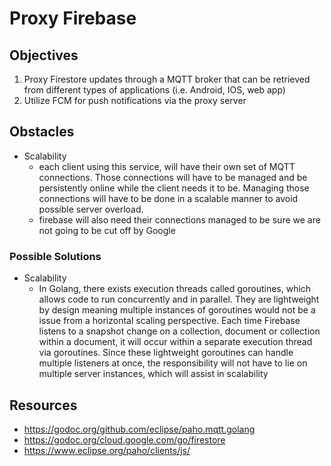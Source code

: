 # Proxy Firebase

## Objectives
1. Proxy Firestore updates through a MQTT broker that can be retrieved from different types of applications (i.e. Android, IOS, web app)
2. Utilize FCM for push notifications via the proxy server

## Obstacles
- Scalability
  - each client using this service, will have their own set of MQTT connections. Those connections will have to be managed and be persistently online while the client needs it to be. Managing those connections will have to be done in a scalable manner to avoid possible server overload.
  - firebase will also need their connections managed to be sure we are not going to be cut off by Google

### Possible Solutions
- Scalability
  - In Golang, there exists execution threads called goroutines, which allows code to run concurrently and in parallel. They are lightweight by design meaning multiple instances of goroutines would not be a issue from a horizontal scaling perspective. Each time Firebase listens to a snapshot change on a collection, document or collection within a document, it will occur within a separate execution thread via goroutines. Since these lightweight goroutines can handle multiple listeners at once, the responsibility will not have to lie on multiple server instances, which will assist in scalability

## Resources
- https://godoc.org/github.com/eclipse/paho.mqtt.golang
- https://godoc.org/cloud.google.com/go/firestore
- https://www.eclipse.org/paho/clients/js/
